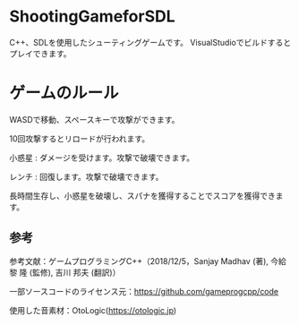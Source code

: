 # ShootingGameforSDL
 
C++、SDLを使用したシューティングゲームです。
VisualStudioでビルドするとプレイできます。

# ゲームのルール

WASDで移動、スペースキーで攻撃ができます。

10回攻撃するとリロードが行われます。

小惑星 : ダメージを受けます。攻撃で破壊できます。

レンチ : 回復します。攻撃で破壊できます。

長時間生存し、小惑星を破壊し、スパナを獲得することでスコアを獲得できます。


## 参考
参考文献：ゲームプログラミングC++（2018/12/5，Sanjay Madhav (著), 今給黎 隆 (監修), 吉川 邦夫 (翻訳)）

一部ソースコードのライセンス元：https://github.com/gameprogcpp/code

使用した音素材：OtoLogic(https://otologic.jp)

